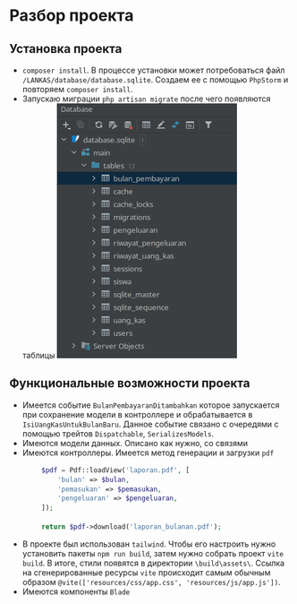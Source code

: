 # Разбор проекта

## Установка проекта
- ``composer install``. В процессе установки может потребоваться файл ``/LANKAS/database/database.sqlite``. 
Создаем ее с помощью ``PhpStorm`` и повторяем  ``composer install``.
- Запускаю миграции ``php artisan migrate`` после чего появляются таблицы
  ![database structure](./documentation/Screenshot_20241227_183714.png)


## Функциональные возможности проекта
- Имеется событие ``BulanPembayaranDitambahkan`` которое запускается при сохранение модели в контроллере и 
обрабатывается в ``IsiUangKasUntukBulanBaru``. Данное событие связано с очередями с помощью трейтов
``Dispatchable``, ``SerializesModels``.
- Имеются модели данных. Описано как нужно, со связями
- Имеются контроллеры. Имеется метод генерации и загрузки ``pdf``
```php 
        $pdf = Pdf::loadView('laporan.pdf', [
            'bulan' => $bulan,
            'pemasukan' => $pemasukan,
            'pengeluaran' => $pengeluaran,
        ]);

        return $pdf->download('laporan_bulanan.pdf'); 
```
- В проекте был использован `tailwind`. Чтобы его настроить нужно установить пакеты ``npm run build``, затем нужно
собрать проект ``vite build``. В итоге, стили появятся в директории ``\build\assets\``. Ссылка на сгенерированные 
ресурсы ``vite`` происходит самым обычным образом ``@vite(['resources/css/app.css', 'resources/js/app.js'])``.
- Имеются компоненты ``Blade``

